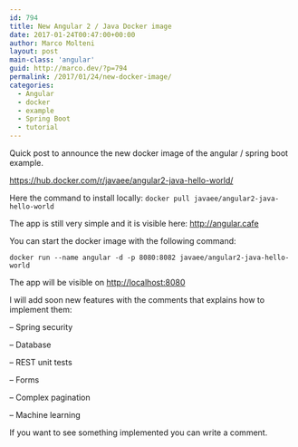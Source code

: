```yaml
---
id: 794
title: New Angular 2 / Java Docker image
date: 2017-01-24T00:47:00+00:00
author: Marco Molteni
layout: post
main-class: 'angular'
guid: http://marco.dev/?p=794
permalink: /2017/01/24/new-docker-image/
categories:
  - Angular
  - docker
  - example
  - Spring Boot
  - tutorial
---
```

<p dir="auto">
  Quick post to announce the new docker image of the angular / spring boot example.
</p>

<https://hub.docker.com/r/javaee/angular2-java-hello-world/>

Here the command to install locally: `docker pull javaee/angular2-java-hello-world`

The app is still very simple and it is visible here: <http://angular.cafe>

You can start the docker image with the following command:
  
`docker run --name angular -d -p 8080:8082 javaee/angular2-java-hello-world`

The app will be visible on <a href="http:// http://localhost:8080" target="_blank">http://localhost:8080</a>

I will add soon new features with the comments that explains how to implement them:
  
&#8211; Spring security
  
&#8211; Database
  
&#8211; REST unit tests
  
&#8211; Forms
  
&#8211; Complex pagination
  
&#8211; Machine learning

If you want to see something implemented you can write a comment.